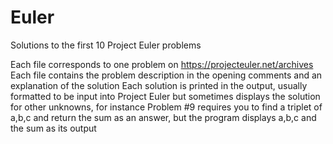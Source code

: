# Euler
Solutions to the first 10 Project Euler problems

Each file corresponds to one problem on https://projecteuler.net/archives
Each file contains the problem description in the opening comments and an explanation of the solution
Each solution is printed in the output, usually formatted to be input into Project Euler but sometimes displays the solution for other unknowns, for instance Problem #9 requires you to find a triplet of a,b,c and return the sum as an answer, but the program displays a,b,c and the sum as its output
